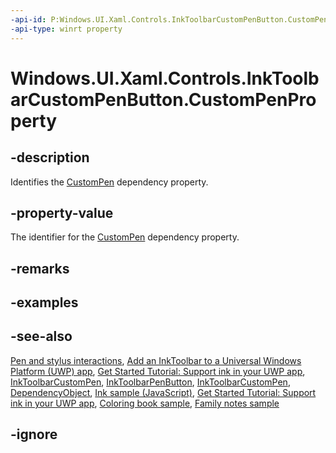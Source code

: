 ```yaml
---
-api-id: P:Windows.UI.Xaml.Controls.InkToolbarCustomPenButton.CustomPenProperty
-api-type: winrt property
---
```


<!-- Property syntax
public Windows.UI.Xaml.DependencyProperty CustomPenProperty { get; }
-->

# Windows.UI.Xaml.Controls.InkToolbarCustomPenButton.CustomPenProperty

## -description
Identifies the [CustomPen](inktoolbarcustompenbutton_custompen.md) dependency property.

## -property-value
The identifier for the [CustomPen](inktoolbarcustompenbutton_custompen.md) dependency property.

## -remarks

## -examples

## -see-also
[Pen and stylus interactions](https://docs.microsoft.com/windows/uwp/input-and-devices/pen-and-stylus-interactions), [Add an InkToolbar to a Universal Windows Platform (UWP) app](https://docs.microsoft.com/windows/uwp/input-and-devices/ink-toolbar), [Get Started Tutorial: Support ink in your UWP app](https://docs.microsoft.com/windows/uwp/get-started/ink-walkthrough), [InkToolbarCustomPen](inktoolbarcustompenbutton_custompen.md), [InkToolbarPenButton](inktoolbarpenbutton.md), [InkToolbarCustomPen](inktoolbarcustompen.md), [DependencyObject](../windows.ui.xaml/dependencyobject.md), [Ink sample (JavaScript)](https://github.com/Microsoft/Windows-universal-samples/tree/master/Samples/Ink), [Get Started Tutorial: Support ink in your UWP app](https://aka.ms/appsample-ink), [Coloring book sample](https://aka.ms/cpubsample-coloringbook), [Family notes sample](https://aka.ms/cpubsample-familynotessample)

## -ignore
<!--
[Pen and stylus interactions](https://docs.microsoft.com/windows/uwp/input-and-devices/pen-and-stylus-interactions)

[Add an InkToolbar to a Universal Windows Platform (UWP) app](https://docs.microsoft.com/windows/uwp/input-and-devices/ink-toolbar)

[Get Started Tutorial: Support ink in your UWP app](https://docs.microsoft.com/windows/uwp/get-started/ink-walkthrough)

### Reference
[InkToolbarCustomPen](inktoolbarcustompenbutton_custompen.md), [InkToolbarPenButton](inktoolbarpenbutton.md), [InkToolbarCustomPen](inktoolbarcustompen.md), [DependencyObject](../windows.ui.xaml/dependencyobject.md)

### Samples
* [Simple ink sample (C#/C++)](https://github.com/Microsoft/Windows-universal-samples/tree/master/Samples/SimpleInk)
* [Complex ink sample (C++)](https://github.com/Microsoft/Windows-universal-samples/tree/master/Samples/ComplexInk)
* [Ink sample (JavaScript)](https://github.com/Microsoft/Windows-universal-samples/tree/master/Samples/Ink)
* [Get Started Tutorial: Support ink in your UWP app](https://aka.ms/appsample-ink)
* [Coloring book sample](https://aka.ms/cpubsample-coloringbook)
* [Family notes sample](https://aka.ms/cpubsample-familynotessample)
-->
